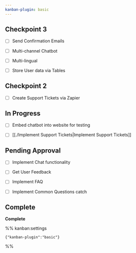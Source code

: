 ```yaml
---
kanban-plugin: basic
---
```


## Checkpoint 3

- [ ] Send Confirmation Emails
- [ ] Multi-channel Chatbot
- [ ] Multi-lingual
- [ ] Store User data via Tables


## Checkpoint 2

- [ ] Create Support Tickets via Zapier


## In Progress

- [ ] Embed chatbot into website for testing
- [ ] [[./Implement Support Tickets|Implement Support Tickets]]


## Pending Approval

- [ ] Implement Chat functionality
- [ ] Get User Feedback
- [ ] Implement FAQ
- [ ] Implement Common Questions catch


## Complete

**Complete**




%% kanban:settings
```
{"kanban-plugin":"basic"}
```
%%